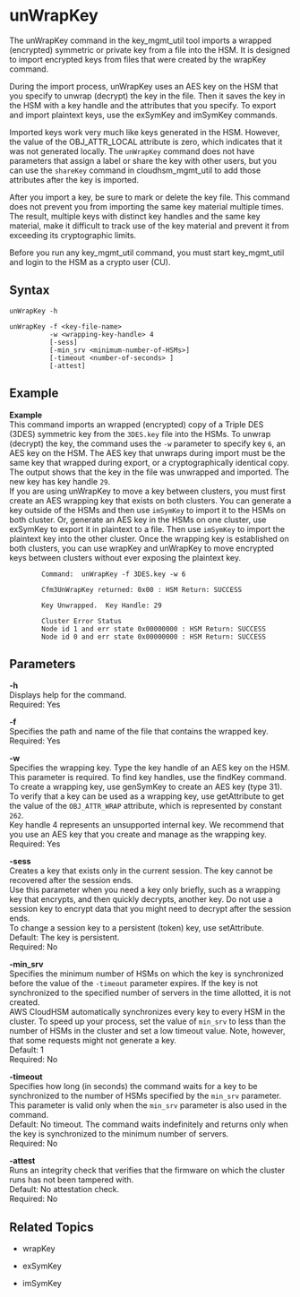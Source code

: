 # unWrapKey<a name="key_mgmt_util-unwrapKey"></a>

The unWrapKey command in the key\_mgmt\_util tool imports a wrapped \(encrypted\) symmetric or private key from a file into the HSM\. It is designed to import encrypted keys from files that were created by the wrapKey command\.

During the import process, unWrapKey uses an AES key on the HSM that you specify to unwrap \(decrypt\) the key in the file\. Then it saves the key in the HSM with a key handle and the attributes that you specify\. To export and import plaintext keys, use the exSymKey and imSymKey commands\.

Imported keys work very much like keys generated in the HSM\. However, the value of the OBJ\_ATTR\_LOCAL attribute is zero, which indicates that it was not generated locally\. The `unWrapKey` command does not have parameters that assign a label or share the key with other users, but you can use the `shareKey` command in cloudhsm\_mgmt\_util to add those attributes after the key is imported\. 

After you import a key, be sure to mark or delete the key file\. This command does not prevent you from importing the same key material multiple times\. The result, multiple keys with distinct key handles and the same key material, make it difficult to track use of the key material and prevent it from exceeding its cryptographic limits\. 

Before you run any key\_mgmt\_util command, you must start key\_mgmt\_util and login to the HSM as a crypto user \(CU\)\. 

## Syntax<a name="unwrapKey-syntax"></a>

```
unWrapKey -h

unWrapKey -f <key-file-name> 
          -w <wrapping-key-handle> 4
          [-sess]
          [-min_srv <minimum-number-of-HSMs>]          
          [-timeout <number-of-seconds> ]
          [-attest]
```

## Example<a name="unwrapKey-examples"></a>

**Example**  
This command imports an wrapped \(encrypted\) copy of a Triple DES \(3DES\) symmetric key from the `3DES.key` file into the HSMs\. To unwrap \(decrypt\) the key, the command uses the `-w` parameter to specify key `6`, an AES key on the HSM\. The AES key that unwraps during import must be the same key that wrapped during export, or a cryptographically identical copy\.   
The output shows that the key in the file was unwrapped and imported\. The new key has key handle `29`\.   
If you are using unWrapKey to move a key between clusters, you must first create an AES wrapping key that exists on both clusters\. You can generate a key outside of the HSMs and then use `imSymKey` to import it to the HSMs on both cluster\. Or, generate an AES key in the HSMs on one cluster, use exSymKey to export it in plaintext to a file\. Then use `imSymKey` to import the plaintext key into the other cluster\. Once the wrapping key is established on both clusters, you can use wrapKey and unWrapKey to move encrypted keys between clusters without ever exposing the plaintext key\.  

```
        Command:  unWrapKey -f 3DES.key -w 6

        Cfm3UnWrapKey returned: 0x00 : HSM Return: SUCCESS

        Key Unwrapped.  Key Handle: 29

        Cluster Error Status
        Node id 1 and err state 0x00000000 : HSM Return: SUCCESS
        Node id 0 and err state 0x00000000 : HSM Return: SUCCESS
```

## Parameters<a name="unwrapKey-params"></a>

**\-h**  
Displays help for the command\.   
Required: Yes

**\-f**  
Specifies the path and name of the file that contains the wrapped key\.   
Required: Yes

**\-w**  
Specifies the wrapping key\. Type the key handle of an AES key on the HSM\. This parameter is required\. To find key handles, use the findKey command\.  
To create a wrapping key, use genSymKey to create an AES key \(type 31\)\. To verify that a key can be used as a wrapping key, use getAttribute to get the value of the `OBJ_ATTR_WRAP` attribute, which is represented by constant `262`\.  
Key handle 4 represents an unsupported internal key\. We recommend that you use an AES key that you create and manage as the wrapping key\.
Required: Yes

**\-sess**  
Creates a key that exists only in the current session\. The key cannot be recovered after the session ends\.  
Use this parameter when you need a key only briefly, such as a wrapping key that encrypts, and then quickly decrypts, another key\. Do not use a session key to encrypt data that you might need to decrypt after the session ends\.  
To change a session key to a persistent \(token\) key, use setAttribute\.  
Default: The key is persistent\.   
Required: No

**\-min\_srv**  
Specifies the minimum number of HSMs on which the key is synchronized before the value of the `-timeout` parameter expires\. If the key is not synchronized to the specified number of servers in the time allotted, it is not created\.  
AWS CloudHSM automatically synchronizes every key to every HSM in the cluster\. To speed up your process, set the value of `min_srv` to less than the number of HSMs in the cluster and set a low timeout value\. Note, however, that some requests might not generate a key\.  
Default: 1  
Required: No

**\-timeout**  
Specifies how long \(in seconds\) the command waits for a key to be synchronized to the number of HSMs specified by the `min_srv` parameter\.   
This parameter is valid only when the `min_srv` parameter is also used in the command\.  
Default: No timeout\. The command waits indefinitely and returns only when the key is synchronized to the minimum number of servers\.  
Required: No

**\-attest**  
Runs an integrity check that verifies that the firmware on which the cluster runs has not been tampered with\.  
Default: No attestation check\.  
Required: No

## Related Topics<a name="unwrapKey-seealso"></a>

+ wrapKey

+ exSymKey

+ imSymKey